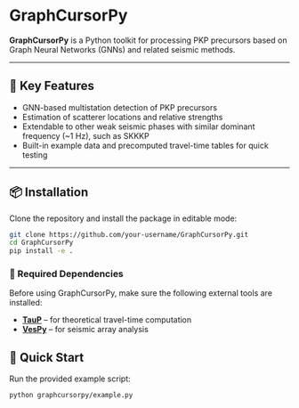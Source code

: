 # GraphCursorPy

**GraphCursorPy** is a Python toolkit for processing PKP precursors based on Graph Neural Networks (GNNs) and related seismic methods.

---

## 🌟 Key Features

- GNN-based multistation detection of PKP precursors
- Estimation of scatterer locations and relative strengths
- Extendable to other weak seismic phases with similar dominant frequency (~1 Hz), such as SKKKP
- Built-in example data and precomputed travel-time tables for quick testing

---

## 📦 Installation

Clone the repository and install the package in editable mode:

```bash
git clone https://github.com/your-username/GraphCursorPy.git
cd GraphCursorPy
pip install -e .
```

### 🔧 Required Dependencies

Before using GraphCursorPy, make sure the following external tools are installed:

* **[TauP](https://www.seis.sc.edu/taup/)** – for theoretical travel-time computation
* **[VesPy](https://github.com/NeilWilkins/VesPy)** – for seismic array analysis

## 🚀 Quick Start

Run the provided example script:

```
python graphcursorpy/example.py
```
